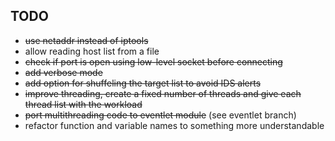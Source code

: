 TODO
----

  * ~~use netaddr instead of iptools~~
  * allow reading host list from a file
  * ~~check if port is open using low-level socket before connecting~~
  * ~~add verbose mode~~
  * ~~add option for shuffeling the target list to avoid IDS alerts~~
  * ~~improve threading, create a fixed number of threads and give each thread list with the workload~~
  * ~~port multithreading code to eventlet module~~ (see eventlet branch)
  * refactor function and variable names to something more understandable
